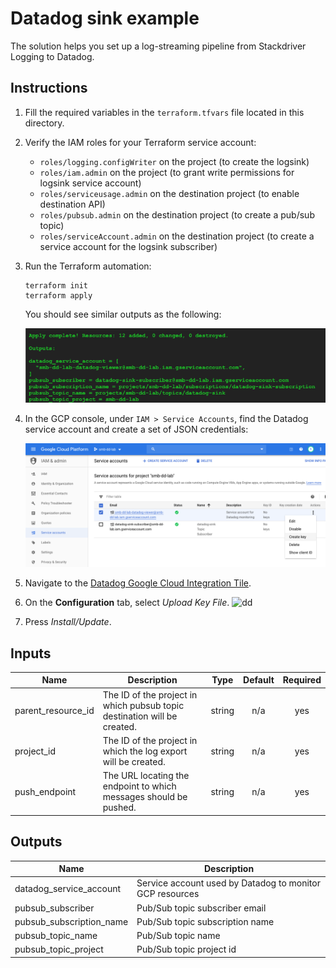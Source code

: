 # Datadog sink example

The solution helps you set up a log-streaming pipeline from Stackdriver Logging to Datadog.

## Instructions

1. Fill the required variables in the `terraform.tfvars` file located in this directory.

2. Verify the IAM roles for your Terraform service account:
    - `roles/logging.configWriter` on the project (to create the logsink)
    - `roles/iam.admin` on the project (to grant write permissions for logsink service account)
    - `roles/serviceusage.admin` on the destination project (to enable destination API)
    - `roles/pubsub.admin` on the destination project (to create a pub/sub topic)
    - `roles/serviceAccount.admin` on the destination project (to create a service account for the logsink subscriber)

2. Run the Terraform automation:
    ```
    terraform init
    terraform apply
    ```

    You should see similar outputs as the following:

    ![Screen Shot 2019-12-09 at 11.10.50 AM.png](https://github.com/smbreslow/terraform-google-log-export/raw/master/examples/datadog-sink/screenshots/Screen%20Shot%202019-12-09%20at%2011.10.50%20AM.png)

3. In the GCP console, under `IAM > Service Accounts`, find the Datadog service account and create a set of JSON credentials:

    ![Screen Shot 2019-12-09 at 11.10.22 AM.png](https://github.com/smbreslow/terraform-google-log-export/raw/master/examples/datadog-sink/screenshots/Screen%20Shot%202019-12-09%20at%2011.10.22%20AM.png)

4. Navigate to the [Datadog Google Cloud Integration Tile](http://app.datadoghq.com/account/settings#integrations/google_cloud_platform).

5. On the **Configuration** tab, select *Upload Key File*.
    ![dd](https://docs.datadoghq.com/images/integrations/google_cloud_platform/ServiceAccountAdded.png?fit=max&auto=format)

6. Press *Install/Update*.

<!-- BEGINNING OF PRE-COMMIT-TERRAFORM DOCS HOOK -->
## Inputs

| Name | Description | Type | Default | Required |
|------|-------------|:----:|:-----:|:-----:|
| parent\_resource\_id | The ID of the project in which pubsub topic destination will be created. | string | n/a | yes |
| project\_id | The ID of the project in which the log export will be created. | string | n/a | yes |
| push\_endpoint | The URL locating the endpoint to which messages should be pushed. | string | n/a | yes |

## Outputs

| Name | Description |
|------|-------------|
| datadog\_service\_account | Service account used by Datadog to monitor GCP resources |
| pubsub\_subscriber | Pub/Sub topic subscriber email |
| pubsub\_subscription\_name | Pub/Sub topic subscription name |
| pubsub\_topic\_name | Pub/Sub topic name |
| pubsub\_topic\_project | Pub/Sub topic project id |

<!-- END OF PRE-COMMIT-TERRAFORM DOCS HOOK -->
